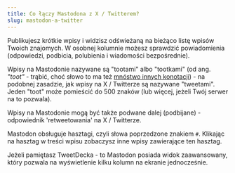 ```yaml
---
title: Co łączy Mastodona z X / Twitterem?
slug: mastodon-a-twitter
---
```


Publikujesz krótkie wpisy i widzisz odświeżaną na bieżąco listę wpisów Twoich znajomych. W osobnej kolumnie możesz sprawdzić powiadomienia (odpowiedzi, podbicia, polubienia i wiadomości bezpośrednie).

Wpisy na Mastodonie nazywane są "tootami" albo "tootkami" (od ang. _"toot"_ - trąbić, choć słowo to ma też [mnóstwo innych konotacji](https://idioms.thefreedictionary.com/toot)) - na podobnej zasadzie, jak wpisy na X / Twitterze są nazywane "tweetami". Jeden "toot" może pomieścić do 500 znaków (lub więcej, jeżeli Twój serwer na to pozwala).

Wpisy na Mastodonie mogą być także podwane dalej (podbijane) - odpowiednik 'retweetowania' na X / Twitterze.

Mastodon obsługuje hasztagi, czyli słowa poprzedzone znakiem `#`. Klikając na hasztag w treści wpisu zobaczysz inne wpisy zawierające ten hasztag.

Jeżeli pamiętasz TweetDecka - to Mastodon posiada widok zaawansowany, który pozwala na wyświetlenie kilku kolumn na ekranie jednocześnie.
